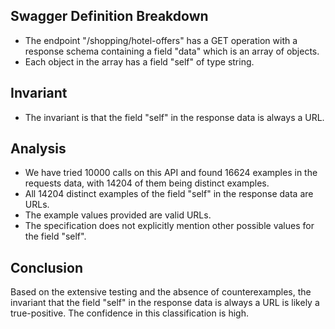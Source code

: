 ## Swagger Definition Breakdown
- The endpoint "/shopping/hotel-offers" has a GET operation with a response schema containing a field "data" which is an array of objects.
- Each object in the array has a field "self" of type string.

## Invariant
- The invariant is that the field "self" in the response data is always a URL.

## Analysis
- We have tried 10000 calls on this API and found 16624 examples in the requests data, with 14204 of them being distinct examples.
- All 14204 distinct examples of the field "self" in the response data are URLs.
- The example values provided are valid URLs.
- The specification does not explicitly mention other possible values for the field "self".

## Conclusion
Based on the extensive testing and the absence of counterexamples, the invariant that the field "self" in the response data is always a URL is likely a true-positive. The confidence in this classification is high.
